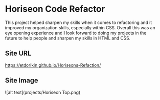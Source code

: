 # Horiseon Code Refactor
This project helped sharpen my skills when it comes to refactoring and it improved my organization skills, especially within CSS. Overall this was an eye opening experience and I look forward to doing my projects in the future to help people and sharpen my skills in HTML and CSS.

## Site URL
https://etdorikin.github.io/Horiseons-Refaction/

## Site Image
![alt text](projects/Horiseon Top.png)
